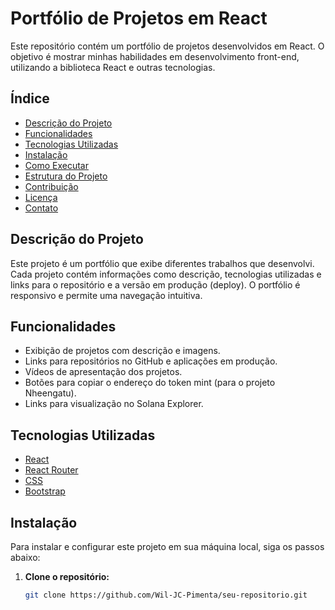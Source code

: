 # Portfólio de Projetos em React

Este repositório contém um portfólio de projetos desenvolvidos em React. O objetivo é mostrar minhas habilidades em desenvolvimento front-end, utilizando a biblioteca React e outras tecnologias.

## Índice

- [Descrição do Projeto](#descrição-do-projeto)
- [Funcionalidades](#funcionalidades)
- [Tecnologias Utilizadas](#tecnologias-utilizadas)
- [Instalação](#instalação)
- [Como Executar](#como-executar)
- [Estrutura do Projeto](#estrutura-do-projeto)
- [Contribuição](#contribuição)
- [Licença](#licença)
- [Contato](#contato)

## Descrição do Projeto

Este projeto é um portfólio que exibe diferentes trabalhos que desenvolvi. Cada projeto contém informações como descrição, tecnologias utilizadas e links para o repositório e a versão em produção (deploy). O portfólio é responsivo e permite uma navegação intuitiva.

## Funcionalidades

- Exibição de projetos com descrição e imagens.
- Links para repositórios no GitHub e aplicações em produção.
- Vídeos de apresentação dos projetos.
- Botões para copiar o endereço do token mint (para o projeto Nheengatu).
- Links para visualização no Solana Explorer.

## Tecnologias Utilizadas

- [React](https://reactjs.org/)
- [React Router](https://reactrouter.com/)
- [CSS](https://www.w3schools.com/css/)
- [Bootstrap](https://getbootstrap.com/)

## Instalação

Para instalar e configurar este projeto em sua máquina local, siga os passos abaixo:

1. **Clone o repositório:**
   ```bash
   git clone https://github.com/Wil-JC-Pimenta/seu-repositorio.git
   ```

